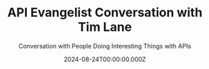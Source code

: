 ---
title: API Evangelist Conversation with Tim Lane
description: >-
  This is the second pilot for the new API Evangelist Conversations podcast.
  This is an off the record edition where I interview my alter ego Tim Lane, but
  obfuscate my voice and hide my face. Like the first one, it isn't that smooth
  as it is awkward to interview yourself, but I am also just getting started
  with all the production around this series.
date: 2024-08-24T00:00:00.000Z
youtubeId: miPXGNr04H0
guestName: Tim Lane
guestRole: Software Developer
guestCompany: ACME Corporation
guestIndustry: Circus and Entertainment
guestImage: /assets/img/people/tim-lane-headshot.png
bio: >-
  I a software developer working in the circus and entertainment industry
  producing simple HTTP APIs for use within my company.
obfuscated: true
summary: >-
  Exploring the world of enterprise APIs by interviewing myself (Kin Lane), then
  obfuscating my face and voice with AI, to work out the details of how the new
  podcast will work--this is the second pilot episode.
subtitle: Conversation with People Doing Interesting Things with APIs
audio_file: >-
  https://kinlane-productions2.s3.amazonaws.com/api-evangelist-conversations/api-evangelist-conversations-episode-2.wav
audio_length: 56700000
sound_cloud: https://soundcloud.com/kinlane/api-evangelist-conversation-with-tim-lane
duration: '0:10:43'
publish_date: '2024-08-24 15:00:00'
url: https://conversations.apievangelist.com/sessions/2024-08-24-session-two.html
tags:
  - Technology
  - APIs
partnerImage: >-
  https://kinlane-productions2.s3.amazonaws.com/api-evangelist-partners/bump-banner-728.png
partnerUrl: https://bit.ly/3MEOGa9
partnerTitle: The API doc platform for Tech Writers & Engineers
conversation:
  - question: Who are you?
    answer: I'm Tim Lane.
  - question: What is your role?
    answer: I'm a software engineer.
  - question: Where do you work?
    answer: I work for Acme Corporation.
  - question: What industry do you work in?
    answer: I work in the circus and entertainment industry.
  - question: >-
      Are you an API producer, consumer, service provider, tooling provider, or
      analyst?
    answer: >-
      I produce and consume APIs. I wouldn't say I'm good at it, but probably
      better than most.

      I take the time to think about the business and technology of APIs, and I
      slow down enough to put on the hat of my API consumers. I like a simple
      API. I don't like it when my APIs get too big and bloated. I prefer to
      keep them separate and modular unless they work together to accomplish a
      specific business objective.

      I take care to make sure my APIs are intuitive and easy to understand
      because I have used a lot of APIs in my career and I do not want people to
      go through the pain and suffering that I have gone through over the
      years. 
  - question: Why do APIs matter?
    answer: >-
      They are an easy way to make data available. I don't have to learn a lot
      about or care about your back end or the programming languages that you
      use. APIs make it easy for me to provide data, code, and other resources
      inside and outside my company in many different applications. API gateways
      make it easy to do the authentication, rate limiting, and other things I
      don't like to do over and over with each API I build.

      So I really like being the guy who can create easy, simple to use APIs
      that can be used in any way you like in any type of application. The best
      part of all of this is I don't have to do any front end work. 
  - question: Are APIs a priority with your leadership?
    answer: >-
      On the surface they are and, and in word they are, but they really don't
      have a clue why they matter or what, what, what they do.

      I guess I need to do a better job of educating them. I also need to
      convince them to invest more in educating business teams on why API's
      matter and how they work right now. API first is just a buzzword that you
      have to say, or people think you sound stupid, but honestly, there isn't
      much behind it other than talk.

      If I asked anyone to walk me through what API meant, nobody would be able
      to do it. I'm sure, uh, you catch me on a bad day. I probably can't
      articulate it either. 
  - question: What is your biggest challenge with APIs?
    answer: >-
      Well, just carving out the time to do them, right? I have such a huge
      workload as well as a full calendar of meetings and, and in a company that
      doesn't really value self service and I'm in an immense and often
      unrealistic amount of pressure to deliver new products and features.

      If I could just get 25 percent more time without meetings, I could move
      mountains when it comes to the consistency, quality, and reliability of my
      APIs. Instead, I find myself cutting corners on documentation, examples,
      and other resources that would save consumers of my APIs time and money.
      And since most of my APIs are used within my own company, this would save
      us a lot of time and a lot of money.
  - question: Why do you think people don’t care about APIs?
    answer: >-
      People just take them for granted. Kind of like electricity or water. They
      just expect them to work. And then they don't really think much about it
      until they get their bill. I don't think people see APIs when they're
      viewing a dashboard in their work or swiping through their Instagram feed.

      They see the end result of those API resources. But I don't think they
      often associate this with anything. I don't think they ever think much
      about it. People tend to be aware of the, just unaware of the number of
      APIs that, that they depend on each day, let alone who makes those APIs
      and how those APIs are shaping their world.

      Honestly, I think even if they did know more, like me, they still wouldn't
      be given all the time they need to think about it. They just don't have
      the time in their day or the priorities to properly pay attention to
      APIs. 
  - question: Do you work with REST APIs?
    answer: >-
      Yes, that's all I work with. One team I was on for a while was
      experimenting with GraphQL, but I've never actually seen it put into
      production.

      I would say my APIs are almost always REST, or whatever that means. I, I
      read one time on, on level, whatever rest and hypermedia, but it really
      seemed like, like too much for me. I just use HTTP to make JSON available
      via different paths. I keep it simple, man. I do try to keep things plain
      language using resources.

      I use my HTTP methods and I put a lot of thought into how I expose
      different resources, capabilities, and other algorithms. But honestly, I
      don't sweat it too much. I just think a simple HTTP API will win out over
      any type of API just because it's really cheap and easy to use. 
  - question: Do you use OpenAPI?
    answer: >-
      I do. I started using it to generate redoc documentation, and now I'm
      using it to generate SDKs.

      I think I've also imported them into Postman to generate Postman
      collections. I've even begun hand editing them to improve on them. I
      wouldn't say I'm designed first as I depend on the Amazon API gateway to
      generate my open API for me, but I do spend a lot of time cleaning it up
      and improving the design of it.

      So it looks better in documentation. It is handy for, for also sharing
      with people who use my APIs. Like I said, most of my API consumers are
      internal in my company, and I find it really useful for answering their
      questions. I just give them an open API most of the time and, and they go
      away. 
  - question: What is the most interesting part of your job?
    answer: >-
      Solving problems. Actually solving the problem for whoever's using my API.
      I see understanding their requests as a kind of puzzle. I love it when
      they give me requirements and tell me their story, and I'm able to come
      back with something that reflects what they need. I like learning how
      people who need APIs in web, mobile, or even now artificial intelligence
      applications, how they see APIs, data, algorithms, and other things that I
      can make available.

      I like it when I get to produce an API, but also consume other APIs as
      part of the process. You have to be mindful of your dependencies, but API
      orchestration always makes for a really cool puzzle. Keeps me interested. 
  - question: What book are you reading?
    answer: >-
      Uh, I'm reading a book on artificial history of natural intelligence,
      thinking with machines from Descartes to the digital age, it's written by
      David W. Bates. Not really excited about the whole AI thing like everyone
      else, but I enjoy reading about how we got to where we're at. Both the
      technology side, but also just what we think intelligence is, let alone
      artificial intelligence. A lot of what we collectively believe about
      artificial intelligence It comes from a lot of really messed up concepts
      involved with religion, white supremacy, and colonialism.

      I'm more interested in why people are so interested in AI than I'm
      interested in AI itself. I actually think there's, there's a lot more
      there to talk about. Then what API does in, for me as a software
      developer.              
slug: 2024-08-24-session-two
---